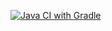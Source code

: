 [![Java CI with Gradle](https://github.com/KuprKazik/Unit_2_Gradle/actions/workflows/gradle.yml/badge.svg)](https://github.com/KuprKazik/Unit_2_Gradle/actions/workflows/gradle.yml)